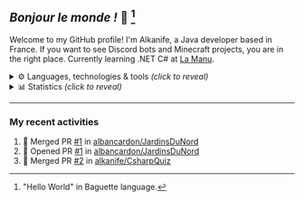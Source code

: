 ## *Bonjour le monde !* 🥖 [^1]

Welcome to my GitHub profile! I'm Alkanife, a Java developer based in France. If you want to see Discord bots and Minecraft projects, you are in the right place. Currently learning .NET C# at [La Manu](https://lamanu.fr/).

<details>
    <summary>
        ⚙️ Languages, technologies & tools <i>(click to reveal)</i>
    </summary>
    <div align="left">
    <img src="https://skillicons.dev/icons?i=bash" height="40" alt="bash logo"  />
    <img width="12" />
    <img src="https://skillicons.dev/icons?i=linux" height="40" alt="linux logo"  />
    <img width="12" />
    <img src="https://skillicons.dev/icons?i=raspberrypi" height="40" alt="raspberrypi logo"  />
    <img width="12" />
    <img src="https://cdn.simpleicons.org/apache/D22128" height="40" alt="apache logo"  />
    <img width="12" />
    <img src="https://skillicons.dev/icons?i=git" height="40" alt="git logo"  />
    <img width="12" />
    <img src="https://skillicons.dev/icons?i=gitlab" height="40" alt="gitlab logo"  />
    <img width="12" />
    <img src="https://skillicons.dev/icons?i=mysql" height="40" alt="mysql logo"  />
    <img width="12" />
    <img src="https://skillicons.dev/icons?i=sqlite" height="40" alt="sqlite logo"  />
    <img width="12" />
    <img src="https://skillicons.dev/icons?i=redis" height="40" alt="redis logo"  />
    <img width="12" />
    <img src="https://skillicons.dev/icons?i=spring" height="40" alt="spring logo"  />
    <img width="12" />
    <img src="https://skillicons.dev/icons?i=maven" height="40" alt="apachemaven logo"  />
    <img width="12" />
    <img src="https://skillicons.dev/icons?i=java" height="40" alt="java logo"  />
    <img width="12" />
    <img src="https://skillicons.dev/icons?i=cs" height="40" alt="csharp logo"  />
    <img width="12" />
    <img src="https://skillicons.dev/icons?i=dotnet" height="40" alt="dot-net logo"  />
    <img width="12" />
    <img src="https://skillicons.dev/icons?i=py" height="40" alt="python logo"  />
    <img width="12" />
    <img src="https://skillicons.dev/icons?i=php" height="40" alt="php logo"  />
    <img width="12" />
    <img src="https://skillicons.dev/icons?i=html" height="40" alt="html5 logo"  />
    <img width="12" />
    <img src="https://skillicons.dev/icons?i=css" height="40" alt="css3 logo"  />
    <img width="12" />
    <img src="https://skillicons.dev/icons?i=bootstrap" height="40" alt="bootstrap logo"  />
    <img width="12" />
    <img src="https://skillicons.dev/icons?i=js" height="40" alt="javascript logo"  />
    <img width="12" />
    <img src="https://skillicons.dev/icons?i=jquery" height="40" alt="jquery logo"  />
    <img width="12" />
    <img src="https://skillicons.dev/icons?i=nodejs" height="40" alt="nodejs logo"  />
    <img width="12" />
    <img src="https://cdn.jsdelivr.net/gh/devicons/devicon/icons/npm/npm-original-wordmark.svg" height="40" alt="npm logo"  />
    <img width="12" />
    <img src="https://skillicons.dev/icons?i=idea" height="40" alt="intellijidea logo"  />
    <img width="12" />
    <img src="https://skillicons.dev/icons?i=vscode" height="40" alt="vscode logo"  />
    <img width="12" />
    <img src="https://skillicons.dev/icons?i=visualstudio" height="40" alt="visualstudio logo"  />
    <img width="12" />
    <img src="https://cdn.jsdelivr.net/gh/devicons/devicon/icons/jetbrains/jetbrains-original.svg" height="40" alt="jetbrains logo"  />
    <img width="12" />
    <img src="https://skillicons.dev/icons?i=ps" height="40" alt="adobephotoshop logo"  />
    <img width="12" />
    <img src="https://skillicons.dev/icons?i=pr" height="40" alt="adobepremierepro logo"  />
    <img width="12" />
    <img src="https://cdn.jsdelivr.net/gh/devicons/devicon/icons/inkscape/inkscape-original.svg" height="40" alt="inkscape logo"  />
    </div>
</details>

<details>
    <summary>
        📊 Statistics <i>(click to reveal)</i>
    </summary>
    <div align="center">
        <img src="https://github-readme-stats.vercel.app/api?username=alkanife&hide_title=true&hide_rank=true&show_icons=true&include_all_commits=true&count_private=true&disable_animations=false&theme=dracula&locale=en&hide_border=true&order=1" height="150" alt="stats graph"  />
        <img src="https://streak-stats.demolab.com?user=alkanife&locale=en&mode=daily&theme=dracula&hide_border=true&border_radius=5&order=3" height="150" alt="streak graph"  />
    </div>
</details>

---

### My recent activities
<!--START_SECTION:activity-->
1. 🎉 Merged PR [#1](https://github.com/albancardon/JardinsDuNord/pull/1) in [albancardon/JardinsDuNord](https://github.com/albancardon/JardinsDuNord)
2. 💪 Opened PR [#1](https://github.com/albancardon/JardinsDuNord/pull/1) in [albancardon/JardinsDuNord](https://github.com/albancardon/JardinsDuNord)
3. 🎉 Merged PR [#2](https://github.com/alkanife/CsharpQuiz/pull/2) in [alkanife/CsharpQuiz](https://github.com/alkanife/CsharpQuiz)
<!--END_SECTION:activity-->

[^1]: "Hello World" in Baguette language.
